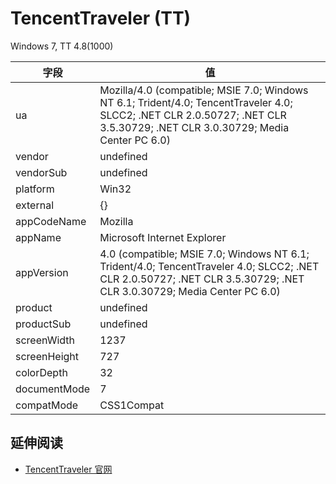 
# TencentTraveler (TT)

Windows 7, TT 4.8(1000)

| 字段         | 值                                                                                                                                                                           |
|--------------|------------------------------------------------------------------------------------------------------------------------------------------------------------------------------|
| ua           | Mozilla/4.0 (compatible; MSIE 7.0; Windows NT 6.1; Trident/4.0; TencentTraveler 4.0; SLCC2; .NET CLR 2.0.50727; .NET CLR 3.5.30729; .NET CLR 3.0.30729; Media Center PC 6.0) |
| vendor       | undefined                                                                                                                                                                    |
| vendorSub    | undefined                                                                                                                                                                    |
| platform     | Win32                                                                                                                                                                        |
| external     | {}                                                                                                                                                                           |
| appCodeName  | Mozilla                                                                                                                                                                      |
| appName      | Microsoft Internet Explorer                                                                                                                                                  |
| appVersion   | 4.0 (compatible; MSIE 7.0; Windows NT 6.1; Trident/4.0; TencentTraveler 4.0; SLCC2; .NET CLR 2.0.50727; .NET CLR 3.5.30729; .NET CLR 3.0.30729; Media Center PC 6.0)         |
| product      | undefined                                                                                                                                                                    |
| productSub   | undefined                                                                                                                                                                    |
| screenWidth  | 1237                                                                                                                                                                         |
| screenHeight | 727                                                                                                                                                                          |
| colorDepth   | 32                                                                                                                                                                           |
| documentMode | 7                                                                                                                                                                            |
| compatMode   | CSS1Compat                                                                                                                                                                   |

## 延伸阅读

* [TencentTraveler 官网](http://tt.qq.com/)
